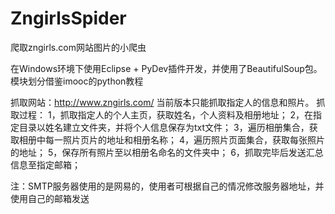# ZngirlsSpider
爬取zngirls.com网站图片的小爬虫

在Windows环境下使用Eclipse + PyDev插件开发，并使用了BeautifulSoup包。
模块划分借鉴imooc的python教程

抓取网站：http://www.zngirls.com/
当前版本只能抓取指定人的信息和照片。
抓取过程：
1，抓取指定人的个人主页，获取姓名，个人资料及相册地址；
2，在指定目录以姓名建立文件夹，并将个人信息保存为txt文件；
3，遍历相册集合，获取相册中每一照片页片的地址和相册名称；
4，遍历照片页面集合，获取每张照片的地址；
5，保存所有照片至以相册名命名的文件夹中；
6，抓取完毕后发送汇总信息至指定邮箱；

注：SMTP服务器使用的是网易的，使用者可根据自己的情况修改服务器地址，并使用自己的邮箱发送
